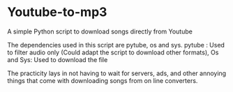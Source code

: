 # Youtube-to-mp3
A simple Python script to download songs directly from Youtube

The dependencies used in this script are pytube, os and sys.
pytube : Used to filter audio only (Could adapt the script to download other formats), 
Os and Sys: Used to download the file

The practicity lays in not having to wait for servers, ads, and other annoying things that come with downloading songs from on line converters.
